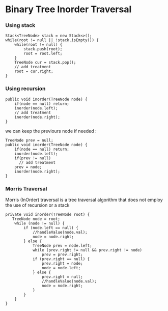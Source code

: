 # Binary Tree Inorder Traversal

### Using stack
```
Stack<TreeNode> stack = new Stack<>();
while(root != null || !stack.isEmpty()) {
    while(root != null) {
        stack.push(root);
        root = root.left;
    }
    TreeNode cur = stack.pop();
    // add treatment
    root = cur.right;
}
```
### Using recursion
```
public void inorder(TreeNode node) {
    if(node == null) return;
    inorder(node.left);
    // add treatment
    inorder(node.right);
}
```

we can keep the previours node if needed :
```
TreeNode prev = null;
public void inorder(TreeNode node) {
    if(node == null) return;
    inorder(node.left);
    if(prev != null) 
      // add treatment
    prev = node;
    inorder(node.right);
}
```

### Morris Traversal

Morris (InOrder) traversal is a tree traversal algorithm that does not employ the use of recursion or a stack

```
private void inorder(TreeNode root) {
   TreeNode node = root;
    while (node != null) {
        if (node.left == null) {
            //handleValue(node.val);
            node = node.right;
        } else {
            TreeNode prev = node.left;
            while (prev.right != null && prev.right != node)
                prev = prev.right;
            if (prev.right == null) {
                prev.right = node;
                node = node.left;
            } else {
                prev.right = null;
                //handleValue(node.val);
                node = node.right;
            }
        }
    }
}
```
